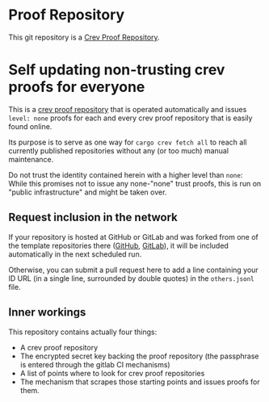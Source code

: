 <!-- markdownlint-disable MD041 -->
[//]: # (auto_md_to_doc_comments segment start A)

<!-- CREV_README_MARKER_V0 - Please don't remove this first line, or `crev` might overwrite this file.  -->

# Proof Repository

This git repository is a [Crev Proof Repository](https://github.com/crev-dev/crev/wiki/Proof-Repository).

<!-- Feel free to customize this file below this line -->

Self updating non-trusting crev proofs for everyone
===================================================

This is a [crev proof repository](https://github.com/crev-dev/crev/wiki/Proof-Repository)
that is operated automatically
and issues `level: none` proofs for each and every crev proof repository that is easily found online.

Its purpose is to serve as one way for `cargo crev fetch all` to reach all currently published repositories
without any (or too much) manual maintenance.

Do not trust the identity contained herein with a higher level than `none`:
While this promises not to issue any none-"none" trust proofs,
this is run on "public infrastructure" and might be taken over.

Request inclusion in the network
--------------------------------

If your repository is hosted at GitHub or GitLab and was forked from one of the template repositories there
([GitHub](https://github.com/crev-dev/crev-proofs/), [GitLab](https://gitlab.com/crev-dev/crev-proofs/)),
it will be included automatically in the next scheduled run.

Otherwise, you can submit a pull request here
to add a line containing your ID URL
(in a single line, surrounded by double quotes)
in the `others.jsonl` file.

Inner workings
--------------

This repository contains actually four things:

* A crev proof repository
* The encrypted secret key backing the proof repository (the passphrase is entered through the gitlab CI mechanisms)
* A list of points where to look for crev proof repositories
* The mechanism that scrapes those starting points and issues proofs for them.

[//]: # (auto_md_to_doc_comments segment end A)
